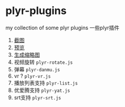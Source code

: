# plyr-plugins
my collection of some plyr plugins 一些plyr插件

1. [截图](https://github.com/zengde/plyr-plugin-capture)
2. [预览](https://github.com/zengde/plyr-plugin-thumbnail)
3. [生成缩略图](https://github.com/zengde/plyr-thumbnail-generate)
4. 视频旋转 `plyr-rotate.js`
5. 弹幕 `plyr-danmu.js`
6. vr ? `plyr-vr.js`
7. 播放列表支持 `plyr-list.js`
8. 优爱腾支持 `plyr-yat.js`
9. srt支持 `plyr-srt.js`
